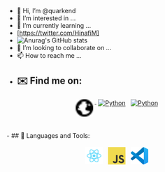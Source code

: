- 👋 Hi, I’m @quarkend
- 👀 I’m interested in ...
- 🌱 I’m currently learning ...
- [https://twitter.com/HinafiM]
- ![Anurag's GitHub stats](https://github-readme-stats.vercel.app/api?username=quarkend&show_icons=true&theme=radical)
- 💞️ I’m looking to collaborate on ...
- 📫 How to reach me ...
- ## ✉️ Find me on:


<p align="center">
 <a href="https://github.com/quarkend/quarkend" target="_blank" rel="noopener noreferrer"> <img src="https://raw.githubusercontent.com/iconic/open-iconic/master/svg/globe.svg" alt="Python" height="40" style="vertical-align:top; margin:4px"> </a>
 <a href="https://linkedin.com/in/hinafi" target="_blank" rel="noopener noreferrer"> <img src="https://cdn.jsdelivr.net/npm/simple-icons@v3/icons/linkedin.svg" alt="Python" height="40" style="vertical-align:top; margin:4px"></a>
 <a href="mailto:quarkend@gmail.com"> <img src="https://cdn.jsdelivr.net/npm/simple-icons@v3/icons/gmail.svg" alt="Python" height="40" style="vertical-align:top; margin:4px"></a>
</p>

<br />
- ## 🧰 Languages and Tools:
<p align="center">
<img src="https://raw.githubusercontent.com/github/explore/80688e429a7d4ef2fca1e82350fe8e3517d3494d/topics/react/react.png" alt="react" height="40" style="vertical-align:top; margin:4px">
<img src="https://raw.githubusercontent.com/github/explore/80688e429a7d4ef2fca1e82350fe8e3517d3494d/topics/javascript/javascript.png" alt="Javascript" height="40" style="vertical-align:top; margin:4px">
<img src="https://raw.githubusercontent.com/github/explore/80688e429a7d4ef2fca1e82350fe8e3517d3494d/topics/visual-studio-code/visual-studio-code.png" alt="VS Code" height="40" style="vertical-align:top; margin:4px">
</p>

<!---
quarkend/quarkend is a ✨ special ✨ repository because its `README.md` (this file) appears on your GitHub profile.
You can click the Preview link to take a look at your changes.
--->
